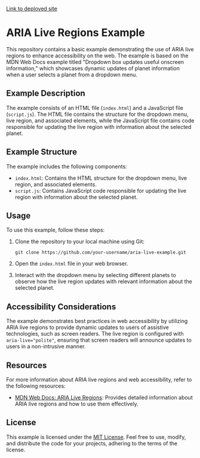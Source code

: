 [Link to deployed site](https://lauraevepatterson.github.io/mdn-planet-info-aria-live/)

# ARIA Live Regions Example

This repository contains a basic example demonstrating the use of ARIA live regions to enhance accessibility on the web. The example is based on the MDN Web Docs example titled "Dropdown box updates useful onscreen information," which showcases dynamic updates of planet information when a user selects a planet from a dropdown menu.

## Example Description

The example consists of an HTML file (`index.html`) and a JavaScript file (`script.js`). The HTML file contains the structure for the dropdown menu, live region, and associated elements, while the JavaScript file contains code responsible for updating the live region with information about the selected planet.

## Example Structure

The example includes the following components:

- `index.html`: Contains the HTML structure for the dropdown menu, live region, and associated elements.
- `script.js`: Contains JavaScript code responsible for updating the live region with information about the selected planet.

## Usage

To use this example, follow these steps:

1. Clone the repository to your local machine using Git:

   ```
   git clone https://github.com/your-username/aria-live-example.git
   ```

2. Open the `index.html` file in your web browser.

3. Interact with the dropdown menu by selecting different planets to observe how the live region updates with relevant information about the selected planet.

## Accessibility Considerations

The example demonstrates best practices in web accessibility by utilizing ARIA live regions to provide dynamic updates to users of assistive technologies, such as screen readers. The live region is configured with `aria-live="polite"`, ensuring that screen readers will announce updates to users in a non-intrusive manner.

## Resources

For more information about ARIA live regions and web accessibility, refer to the following resources:

- [MDN Web Docs: ARIA Live Regions](https://developer.mozilla.org/en-US/docs/Web/Accessibility/ARIA/ARIA_Live_Regions): Provides detailed information about ARIA live regions and how to use them effectively.

## License

This example is licensed under the [MIT License](LICENSE). Feel free to use, modify, and distribute the code for your projects, adhering to the terms of the license.